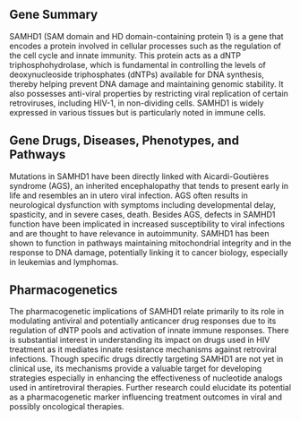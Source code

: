 ## Gene Summary
SAMHD1 (SAM domain and HD domain-containing protein 1) is a gene that encodes a protein involved in cellular processes such as the regulation of the cell cycle and innate immunity. This protein acts as a dNTP triphosphohydrolase, which is fundamental in controlling the levels of deoxynucleoside triphosphates (dNTPs) available for DNA synthesis, thereby helping prevent DNA damage and maintaining genomic stability. It also possesses anti-viral properties by restricting viral replication of certain retroviruses, including HIV-1, in non-dividing cells. SAMHD1 is widely expressed in various tissues but is particularly noted in immune cells.

## Gene Drugs, Diseases, Phenotypes, and Pathways
Mutations in SAMHD1 have been directly linked with Aicardi-Goutières syndrome (AGS), an inherited encephalopathy that tends to present early in life and resembles an in utero viral infection. AGS often results in neurological dysfunction with symptoms including developmental delay, spasticity, and in severe cases, death. Besides AGS, defects in SAMHD1 function have been implicated in increased susceptibility to viral infections and are thought to have relevance in autoimmunity. SAMHD1 has been shown to function in pathways maintaining mitochondrial integrity and in the response to DNA damage, potentially linking it to cancer biology, especially in leukemias and lymphomas.

## Pharmacogenetics
The pharmacogenetic implications of SAMHD1 relate primarily to its role in modulating antiviral and potentially anticancer drug responses due to its regulation of dNTP pools and activation of innate immune responses. There is substantial interest in understanding its impact on drugs used in HIV treatment as it mediates innate resistance mechanisms against retroviral infections. Though specific drugs directly targeting SAMHD1 are not yet in clinical use, its mechanisms provide a valuable target for developing strategies especially in enhancing the effectiveness of nucleotide analogs used in antiretroviral therapies. Further research could elucidate its potential as a pharmacogenetic marker influencing treatment outcomes in viral and possibly oncological therapies.